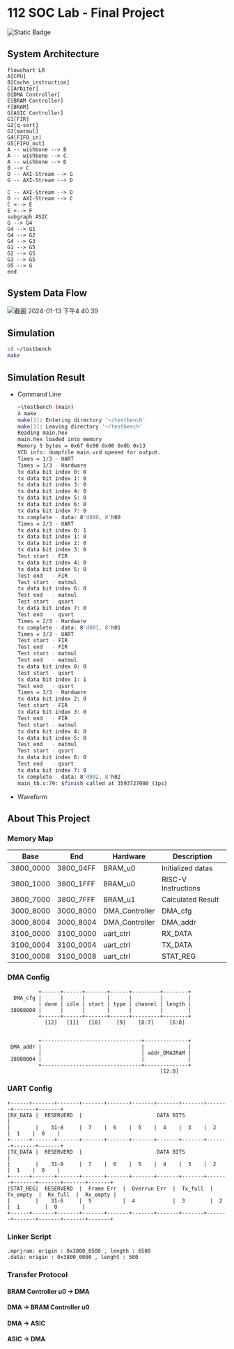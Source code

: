 # 112 SOC Lab - Final Project
![Static Badge](https://img.shields.io/badge/Build-Success-green?labelColor=gray)

## System Architecture
```mermaid
flowchart LR
A[CPU]
B[Cache_instruction]
C[Arbiter]
D[DMA Controller]
E[BRAM Controller]
F[BRAM]
G[ASIC Controller]
G1[FIR]
G2[q-sort]
G3[matmul]
G4[FIFO_in]
G5[FIFO_out]
A -- wishbone --> B
A -- wishbone --> C
A -- wishbone --> D
B --> C
D -- AXI-Stream --> G
G -- AXI-Stream --> D

C -- AXI-Stream --> D
D -- AXI-Stream --> C
C <--> E
E <--> F
subgraph ASIC
G --> G4
G4 --> G1
G4 --> G2
G4 --> G3
G1 --> G5
G2 --> G5
G3 --> G5
G5 --> G
end
```

## System Data Flow
![截圖 2024-01-13 下午4 40 39](https://github.com/pocper/112_SOC_final_project/assets/79128379/d9315803-cecd-42dd-8cff-b8e1560f28bc)


## Simulation
``` bash
cd ~/testbench
make
```

## Simulation Result
- Command Line
    ``` bash
    ~\testbench (main)
    λ make
    make[1]: Entering directory '~/testbench'
    make[1]: Leaving directory '~/testbench'
    Reading main.hex
    main.hex loaded into memory
    Memory 5 bytes = 0x6f 0x00 0x00 0x0b 0x13
    VCD info: dumpfile main.vcd opened for output.
    Times = 1/3 - UART
    Times = 1/3 - Hardware
    tx data bit index 0: 0
    tx data bit index 1: 0
    tx data bit index 3: 0
    tx data bit index 4: 0
    tx data bit index 5: 0
    tx data bit index 6: 0
    tx data bit index 7: 0
    tx complete - data: 8'd000, 8'h00
    Times = 2/3 - UART
    tx data bit index 0: 1
    tx data bit index 1: 0
    tx data bit index 2: 0
    tx data bit index 3: 0
    Test start - FIR
    tx data bit index 4: 0
    tx data bit index 5: 0
    Test end   - FIR
    Test start - matmul
    tx data bit index 6: 0
    Test end   - matmul
    Test start - qsort
    tx data bit index 7: 0
    Test end   - qsort
    Times = 2/3 - Hardware
    tx complete - data: 8'd001, 8'h01
    Times = 3/3 - UART
    Test start - FIR
    Test end   - FIR
    Test start - matmul
    Test end   - matmul
    tx data bit index 0: 0
    Test start - qsort
    tx data bit index 1: 1
    Test end   - qsort
    Times = 3/3 - Hardware
    tx data bit index 2: 0
    Test start - FIR
    tx data bit index 3: 0
    Test end   - FIR
    Test start - matmul
    tx data bit index 4: 0
    tx data bit index 5: 0
    Test end   - matmul
    Test start - qsort
    tx data bit index 6: 0
    Test end   - qsort
    tx data bit index 7: 0
    tx complete - data: 8'd002, 8'h02
    main_tb.v:79: $finish called at 3593727000 (1ps)
    ```
- Waveform
## About This Project
### Memory Map 
|  Base   |   End   |   Hardware   |                  Description                 |
|---------|---------|--------------|----------------------------------------------|
|3800_0000|3800_04FF|BRAM_u0       |Initialized datas                             |
|3800_1000|3800_1FFF|BRAM_u0       |RISC-V Instructions                           |
|3800_7000|3800_7FFF|BRAM_u1       |Calculated Result                             |
|3000_8000|3000_8000|DMA_Controller|DMA_cfg                                       |
|3000_8004|3000_8004|DMA_Controller|DMA_addr                                      |
|3100_0000|3100_0000|uart_ctrl     |RX_DATA                                       |
|3100_0004|3100_0004|uart_ctrl     |TX_DATA                                       |
|3100_0008|3100_0008|uart_ctrl     |STAT_REG                                      |

### DMA Config
```
          +------+------+-------+------+---------+--------+
  DMA_cfg |      |      |       |      |         |        |
          | done | idle | start | type | channel | length |
 38008000 |      |      |       |      |         |        |
          +------+------+-------+------+---------+--------+
            [12]   [11]   [10]     [9]    [8:7]     [6:0]
 
 
          +--------------------------------+--------------+
 DMA_addr |                                |              |
          |                                | addr_DMA2RAM |
 38008004 |                                |              |
          +--------------------------------+--------------+
                                                 [12:0]
```
### UART Config
```
+------+-------+-------+-------+-------+-------+-------+-------+-------+-------+-------+
|RX_DATA |  RESERVERD  |                        DATA BITS                              |
|        |    31-8     |  7    |  6    |  5    |  4    |  3    |  2    |  1    |  0    |
+------+-------+-------+-------+-------+-------+-------+-------+-------+-------+-------+
|TX_DATA |  RESERVERD  |                        DATA BITS                              |
|        |    31-8     |  7    |  6    |  5    |  4    |  3    |  2    |  1    |  0    |
+------+-------+-------+-------+-------+-------+-------+-------+-------+-------+-------+-------+-------+
|STAT_REG|  RESERVERD  |  Frame Err  |  Overrun Err  |  Tx_full  |  Tx_empty  |  Rx_full  |  Rx_empty |
|        |    31-6     |  5          |  4            |  3        |  2         |  1        |  0        |
+------+-------+-------+-------+-------+-------+-------+-------+-------+-------+-------+-------+-------+
```

### Linker Script
``` 
.mprjram: origin : 0x3800_0500 , length : 6500
.data: origin : 0x3800_0000 , lenght : 500
```

### Transfer Protocol
#### BRAM Controller u0 -> DMA

#### DMA -> BRAM Controller u0 

#### DMA -> ASIC

#### ASIC -> DMA


